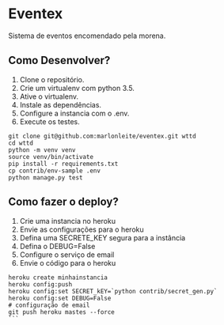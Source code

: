 # Eventex

Sistema de eventos encomendado pela morena.

## Como Desenvolver?

1. Clone o repositório.
2. Crie um virtualenv com python 3.5.
3. Ative o virtualenv.
4. Instale as dependências.
5. Configure a instancia com o .env.
6. Execute os testes.

```console
git clone git@github.com:marlonleite/eventex.git wttd
cd wttd
python -m venv venv
source venv/bin/activate
pip install -r requirements.txt
cp contrib/env-sample .env
python manage.py test
```

## Como fazer o deploy?

1. Crie uma instancia no heroku
2. Envie as configurações para o heroku
3. Defina uma SECRETE_KEY segura para a instância
4. Defina o DEBUG=False
5. Configure o serviço de email
6. Envie o código para o heroku


````console
heroku create minhainstancia
heroku config:push
heroku config:set SECRET_kEY=`python contrib/secret_gen.py`
heroku config:set DEBUG=False
# configuração de email
git push heroku mastes --force
```